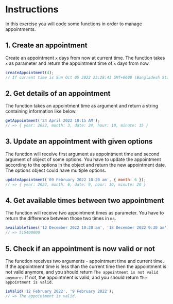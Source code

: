 # Instructions

In this exercise you will code some functions in order to manage appointments.

## 1. Create an appointment

Create an appointment `x` days from now at current time.
The function takes `x` as parameter and return the appointment time of `x` days from now.

```javascript
createAppointment(4);
// If current time is Sun Oct 05 2022 23:28:43 GMT+0600 (Bangladesh Standard Time) then the function will return  Sun Oct 09 2022 23:28:43 GMT+0600 (Bangladesh Standard Time)
```

## 2. Get details of an appointment

The function takes an appointment time as argument and return a string containing information like below.

```javascript
getAppointment('24 April 2022 10:15 AM');
// => { year: 2022, month: 3, date: 24, hour: 10, minute: 15 }
```

## 3. Update an appointment with given options

The function will receive first argument as appointment time and second argument of object of some options.
You have to update the appointment according to the options in the object and return the new appointment date.
The options object could have multiple options.

```javascript
updateAppointment('09 February 2022 10:20 am', { month: 6 });
// => { year: 2022, month: 6, date: 9, hour: 10, minute: 20 }
```

## 4. Get available times between two appointment

The function will receive two appointment times as parameter.
You have to return the difference between those two times in `ms`.

```javascript
availableTimes('12 December 2022 10:20 am', '18 December 2022 9:30 am');
// => 515400000
```

## 5. Check if an appointment is now valid or not

The function receives two arguments - appointment time and current time.
If the appointment time is less than the current time then the appointment is not valid anymore, and you should return `The appointment is not valid anymore.`
If not, the appointment is valid, and you should return `The appointment is valid.`

```javascript
isValid('12 February 2022', '9 February 2022');
// => The appointment is valid.
```
